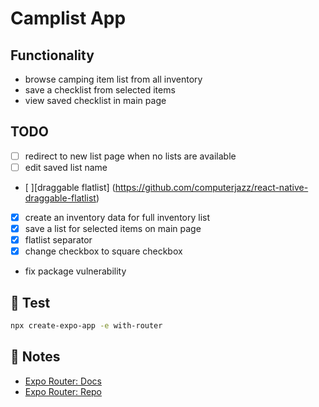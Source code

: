 # Camplist App

## Functionality

- browse camping item list from all inventory
- save a checklist from selected items
- view saved checklist in main page

## TODO
- [ ] redirect to new list page when no lists are available
- [ ] edit saved list name
- [ ][draggable flatlist] (https://github.com/computerjazz/react-native-draggable-flatlist)
- [x] create an inventory data for full inventory list
- [x] save a list for selected items on main page
- [x] flatlist separator
- [x] change checkbox to square checkbox

- fix package vulnerability 

## 🚀 Test

```sh
npx create-expo-app -e with-router
```

## 📝 Notes

- [Expo Router: Docs](https://expo.github.io/router)
- [Expo Router: Repo](https://github.com/expo/router)

